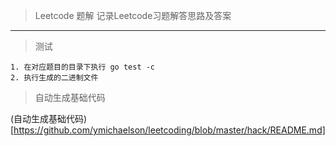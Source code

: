 > Leetcode 题解
  记录Leetcode习题解答思路及答案
---
> 测试
```
1. 在对应题目的目录下执行 go test -c
2. 执行生成的二进制文件
```
> 自动生成基础代码

(自动生成基础代码)[https://github.com/ymichaelson/leetcoding/blob/master/hack/README.md]